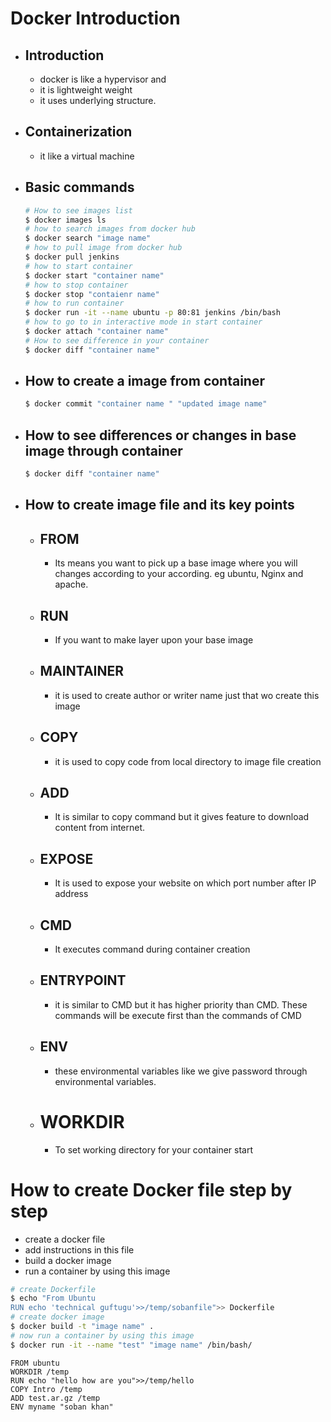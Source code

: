 # Docker Introduction

- ## Introduction

  - docker is like a hypervisor and 
  - it is lightweight weight
  - it uses underlying structure. 

- ## Containerization

  - it like a virtual machine

- ## Basic commands

  ```bash
  # How to see images list
  $ docker images ls
  # how to search images from docker hub
  $ docker search "image name"
  # how to pull image from docker hub
  $ docker pull jenkins
  # how to start container
  $ docker start "container name"
  # how to stop container
  $ docker stop "contaienr name"
  # how to run container 
  $ docker run -it --name ubuntu -p 80:81 jenkins /bin/bash
  # how to go to in interactive mode in start container
  $ docker attach "container name"
  # How to see difference in your container
  $ docker diff "container name"
  
  ```

- ## How to create a image from container

  ```bash
  $ docker commit "container name " "updated image name"
  ```


- ## How to see differences or changes in base image through container

  ```bash
  $ docker diff "container name" 
  ```

- ## How to create image file and its key points

  - ## FROM

    - Its means you want to pick up a base image where you will changes according to your according. eg ubuntu, Nginx and apache.

  - ## RUN

    - If you want to make layer upon your base image

   - ## MAINTAINER

     - it is used to create author or writer  name just that wo create this image

   - ## COPY

        - it is used to copy code from local directory to image file creation

    - ## ADD
    
        - It is similar to copy command but it gives feature to download content from internet.

   - ## EXPOSE

        - It is used to expose your website on which port number after IP address

   - ## CMD
  
        - It executes command during container creation
  
   - ## ENTRYPOINT
  
        - it is similar to CMD but it has higher priority than CMD. These commands will be execute first than the commands of CMD
        
   - ## ENV
  
        -  these environmental variables like we give password through environmental variables.
        
   - # WORKDIR
  
        - To set working directory for your container start

# How to create Docker file step by step

- create a docker file
- add instructions in this file
- build a docker image
- run a container by using this image

```bash
# create Dockerfile
$ echo "From Ubuntu
RUN echo 'technical guftugu'>>/temp/sobanfile">> Dockerfile
# create docker image
$ docker build -t "image name" .
# now run a container by using this image
$ docker run -it --name "test" "image name" /bin/bash/
```

```basic
FROM ubuntu
WORKDIR /temp
RUN echo "hello how are you">>/temp/hello
COPY Intro /temp
ADD test.ar.gz /temp
ENV myname "soban khan"
```

